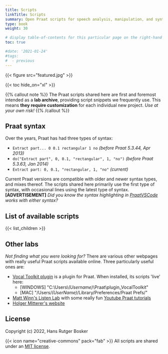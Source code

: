 ```yaml
---
title: Scripts
linkTitle: Scripts
summary: Open Praat scripts for speech analysis, manipulation, and synthesis
type: book
weight: 30

# display table-of-contents for this particular page on the right-hand side?
toc: true

#date: '2021-01-24'
#tags:
#  - previous
---
```


{{< figure src="featured.jpg" >}}

{{< toc hide_on="xl" >}}

{{% callout note %}}
The Praat scripts shared here are first and foremost intended as a **lab archive**, providing script snippets we frequently use. This means **they require customization** for each individual new project. *Use at your own risk!*
{{% /callout %}}

## Praat syntax

Over the years, Praat has had three types of syntax:
- `Extract part... 0 0.1 rectangular 1 no` *(before Praat 5.3.44, Apr 2013)*
- `do("Extract part", 0, 0.1, "rectangular", 1, "no")` *(before Praat 5.3.63, Jan 2014)*
- `Extract part: 0, 0.1, "rectangular, 1, "no"` *(current)*

Current Praat versions are compatible with older and newer syntax types, and mixes thereof. The scripts shared here primarily use the first type of syntax, with occasional lines using the latest type of syntax. **[ADVERTISEMENT]** *Did you know the syntax highlighting in [PraatVSCode](..\tools\praatvscode) works with either syntax?*

## List of available scripts

{{< list_children >}}

## Other labs

*Not finding what you were looking for?* There are various other webpages with really useful Praat scripts available online. Three particularly useful ones are:
- [Vocal Toolkit plugin](http://www.praatvocaltoolkit.com/) is a plugin for Praat. When installed, its scripts 'live' here:
  - [WINDOWS] "C:\Users\\*(Username)*\Praat\plugin_VocalToolkit"
  - [MAC] "/Users/*(UserName)*/Library/Preferences/Praat Prefs/"
- [Matt Winn's Listen Lab](http://www.mattwinn.com/praat.html) with some really fun [Youtube Praat tutorials](https://www.youtube.com/playlist?list=PL6niCBwOhjHga4bCS83VJ2uKzQ8ZjEVeG)
- [Holger Mitterer's website](http://holgermitterer.eu/research.html)

## License

Copyright (c) 2022, Hans Rutger Bosker

{{< icon name="creative-commons" pack="fab" >}} All scripts are shared under an [MIT license](https://en.wikipedia.org/wiki/MIT_License#License_terms).
